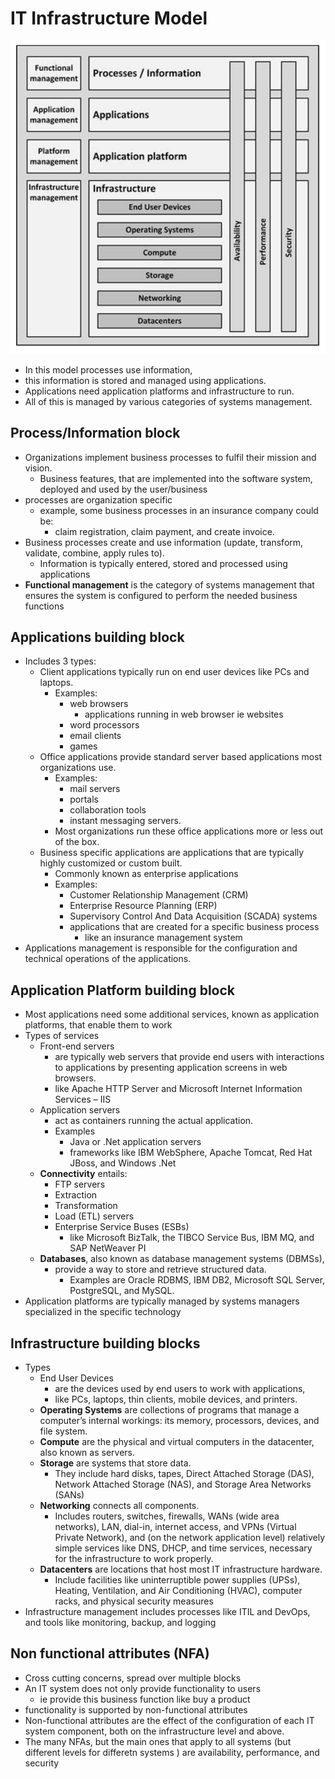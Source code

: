 
# IT Infrastructure Model

<img src="IT-Infrastructure-model.png" alt="IT-Infrastructure-model.png" width="700">

- In this model processes use information,
- this information is stored and managed using applications.
- Applications need application platforms and infrastructure to run.
- All of this is managed by various categories of systems management.

## Process/Information block

- Organizations implement business processes to fulfil their mission and vision.
  - Business features, that are implemented into the software system, deployed and used by the user/business
- processes are organization specific
  - example, some business processes in an insurance company could be:
    - claim registration, claim payment, and create invoice.
- Business processes create and use information (update, transform, validate, combine, apply rules to).
  - Information is typically entered, stored and processed using applications
- **Functional management** is the category of systems management that ensures the system is configured to perform the needed business functions

## Applications building block

- Includes 3 types:
  - Client applications typically run on end user devices like PCs and laptops.
    - Examples:
      - web browsers
        - applications running in web browser ie websites
      - word processors
      - email clients
      - games
  - Office applications provide standard server based applications most organizations use.
    - Examples:
      - mail servers
      - portals
      - collaboration tools
      - instant messaging servers.
    - Most organizations run these office applications more or less out of the box.
  - Business specific applications are applications that are typically highly customized or custom built.
    - Commonly known as enterprise applications
    - Examples:
      - Customer Relationship Management (CRM)
      - Enterprise Resource Planning (ERP)
      - Supervisory Control And Data Acquisition (SCADA) systems
      - applications that are created for a specific business process
        - like an insurance management system
- Applications management is responsible for the configuration and technical operations of the applications.

## Application Platform building block

- Most applications need some additional services, known as application
platforms, that enable them to work
- Types of services
  - Front-end servers
    - are typically web servers that provide end users with interactions to applications by presenting application screens in web browsers.
    - like Apache HTTP Server and Microsoft Internet Information Services – IIS
  - Application servers
    - act as containers running the actual application.
    - Examples
      - Java or .Net application servers
      - frameworks like IBM WebSphere, Apache Tomcat, Red Hat JBoss, and Windows .Net
  - **Connectivity** entails:
    - FTP servers
    - Extraction
    - Transformation
    - Load (ETL) servers
    - Enterprise Service Buses (ESBs)
      -  like Microsoft BizTalk, the TIBCO Service Bus, IBM MQ, and SAP NetWeaver PI
  - **Databases**, also known as database management systems (DBMSs),
    - provide a way to store and retrieve structured data.
      - Examples are Oracle RDBMS, IBM DB2, Microsoft SQL Server, PostgreSQL, and MySQL.
- Application platforms are typically managed by systems managers specialized in
the specific technology

## Infrastructure building blocks

- Types
  - End User Devices
    - are the devices used by end users to work with applications,
    - like PCs, laptops, thin clients, mobile devices, and printers.
  - **Operating Systems** are collections of programs that manage a
computer’s internal workings: its memory, processors, devices, and file
system.
  - **Compute** are the physical and virtual computers in the datacenter, also known as servers.
  - **Storage** are systems that store data.
    - They include hard disks, tapes, Direct Attached Storage (DAS), Network Attached Storage (NAS), and Storage Area Networks (SANs)
  - **Networking** connects all components.
    - Includes routers, switches, firewalls, WANs (wide area networks), LAN, dial-in, internet access, and VPNs (Virtual Private Network), and (on the network application level) relatively simple services like DNS, DHCP, and time services, necessary for the infrastructure to work properly.
  - **Datacenters** are locations that host most IT infrastructure hardware.
    - Include facilities like uninterruptible power supplies (UPSs), Heating, Ventilation, and Air Conditioning (HVAC), computer racks, and physical security measures
- Infrastructure management includes processes like ITIL and DevOps, and tools
like monitoring, backup, and logging

## Non functional attributes (NFA)

- Cross cutting concerns, spread over multiple blocks
- An IT system does not only provide functionality to users
  - ie provide this business function like buy a product
- functionality is supported by non-functional attributes
- Non-functional attributes are the effect of the configuration of each IT system component, both on the infrastructure level and above.
- The many NFAs, but the main ones that apply to all systems (but different levels for differetn systems ) are availability, performance, and security
